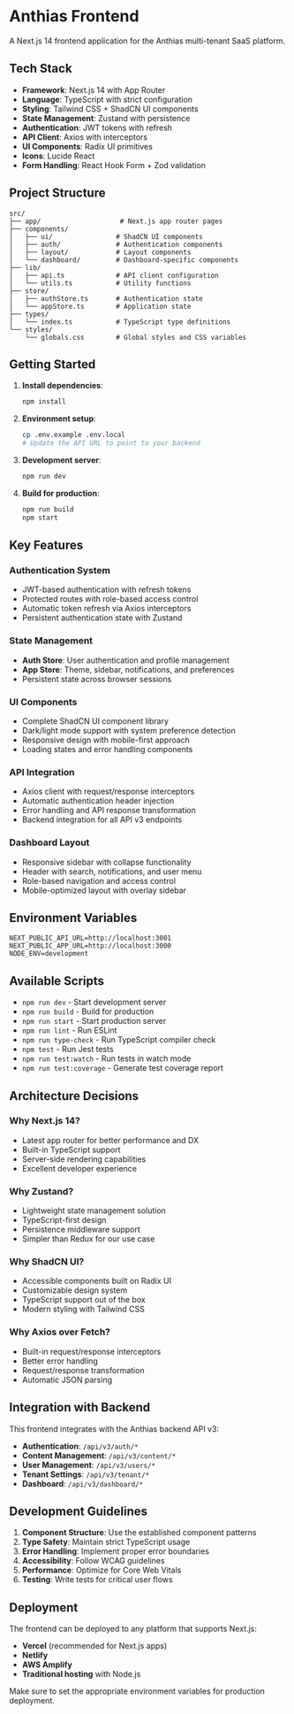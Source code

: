 # Anthias Frontend

A Next.js 14 frontend application for the Anthias multi-tenant SaaS platform.

## Tech Stack

- **Framework**: Next.js 14 with App Router
- **Language**: TypeScript with strict configuration
- **Styling**: Tailwind CSS + ShadCN UI components
- **State Management**: Zustand with persistence
- **Authentication**: JWT tokens with refresh
- **API Client**: Axios with interceptors
- **UI Components**: Radix UI primitives
- **Icons**: Lucide React
- **Form Handling**: React Hook Form + Zod validation

## Project Structure

```
src/
├── app/                    # Next.js app router pages
├── components/
│   ├── ui/                # ShadCN UI components
│   ├── auth/              # Authentication components
│   ├── layout/            # Layout components
│   └── dashboard/         # Dashboard-specific components
├── lib/
│   ├── api.ts             # API client configuration
│   └── utils.ts           # Utility functions
├── store/
│   ├── authStore.ts       # Authentication state
│   └── appStore.ts        # Application state
├── types/
│   └── index.ts           # TypeScript type definitions
└── styles/
    └── globals.css        # Global styles and CSS variables
```

## Getting Started

1. **Install dependencies**:
   ```bash
   npm install
   ```

2. **Environment setup**:
   ```bash
   cp .env.example .env.local
   # Update the API URL to point to your backend
   ```

3. **Development server**:
   ```bash
   npm run dev
   ```

4. **Build for production**:
   ```bash
   npm run build
   npm start
   ```

## Key Features

### Authentication System
- JWT-based authentication with refresh tokens
- Protected routes with role-based access control
- Automatic token refresh via Axios interceptors
- Persistent authentication state with Zustand

### State Management
- **Auth Store**: User authentication and profile management
- **App Store**: Theme, sidebar, notifications, and preferences
- Persistent state across browser sessions

### UI Components
- Complete ShadCN UI component library
- Dark/light mode support with system preference detection
- Responsive design with mobile-first approach
- Loading states and error handling components

### API Integration
- Axios client with request/response interceptors
- Automatic authentication header injection
- Error handling and API response transformation
- Backend integration for all API v3 endpoints

### Dashboard Layout
- Responsive sidebar with collapse functionality
- Header with search, notifications, and user menu
- Role-based navigation and access control
- Mobile-optimized layout with overlay sidebar

## Environment Variables

```env
NEXT_PUBLIC_API_URL=http://localhost:3001
NEXT_PUBLIC_APP_URL=http://localhost:3000
NODE_ENV=development
```

## Available Scripts

- `npm run dev` - Start development server
- `npm run build` - Build for production
- `npm run start` - Start production server
- `npm run lint` - Run ESLint
- `npm run type-check` - Run TypeScript compiler check
- `npm test` - Run Jest tests
- `npm run test:watch` - Run tests in watch mode
- `npm run test:coverage` - Generate test coverage report

## Architecture Decisions

### Why Next.js 14?
- Latest app router for better performance and DX
- Built-in TypeScript support
- Server-side rendering capabilities
- Excellent developer experience

### Why Zustand?
- Lightweight state management solution
- TypeScript-first design
- Persistence middleware support
- Simpler than Redux for our use case

### Why ShadCN UI?
- Accessible components built on Radix UI
- Customizable design system
- TypeScript support out of the box
- Modern styling with Tailwind CSS

### Why Axios over Fetch?
- Built-in request/response interceptors
- Better error handling
- Request/response transformation
- Automatic JSON parsing

## Integration with Backend

This frontend integrates with the Anthias backend API v3:

- **Authentication**: `/api/v3/auth/*`
- **Content Management**: `/api/v3/content/*`
- **User Management**: `/api/v3/users/*`
- **Tenant Settings**: `/api/v3/tenant/*`
- **Dashboard**: `/api/v3/dashboard/*`

## Development Guidelines

1. **Component Structure**: Use the established component patterns
2. **Type Safety**: Maintain strict TypeScript usage
3. **Error Handling**: Implement proper error boundaries
4. **Accessibility**: Follow WCAG guidelines
5. **Performance**: Optimize for Core Web Vitals
6. **Testing**: Write tests for critical user flows

## Deployment

The frontend can be deployed to any platform that supports Next.js:

- **Vercel** (recommended for Next.js apps)
- **Netlify**
- **AWS Amplify**
- **Traditional hosting** with Node.js

Make sure to set the appropriate environment variables for production deployment.